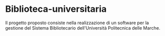 # Biblioteca-universitaria
Il progetto proposto consiste nella realizzazione di un software per la gestione del Sistema Bibliotecario dell'Università Politecnica delle Marche.
